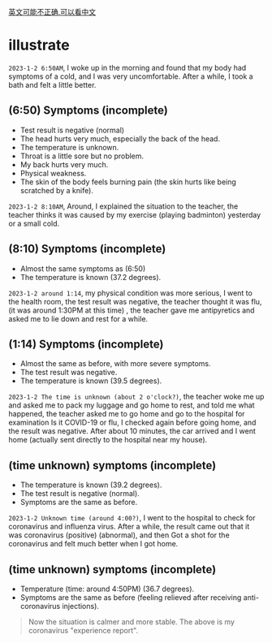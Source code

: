 [英文可能不正确,可以看中文](./README_CN.md)
# illustrate
```2023-1-2 6:50AM```, I woke up in the morning and found that my body had symptoms of a cold, and I was very uncomfortable. After a while, I took a bath and felt a little better.
## (6:50) Symptoms (incomplete)
- Test result is negative (normal)
- The head hurts very much, especially the back of the head.
- The temperature is unknown.
- Throat is a little sore but no problem.
- My back hurts very much.
- Physical weakness.
- The skin of the body feels burning pain (the skin hurts like being scratched by a knife).

```2023-1-2 8:10AM```, Around, I explained the situation to the teacher, the teacher thinks it was caused by my exercise (playing badminton) yesterday or a small cold.
## (8:10) Symptoms (incomplete)
- Almost the same symptoms as (6:50)
- The temperature is known (37.2 degrees).

```2023-1-2 around 1:14```, my physical condition was more serious, I went to the health room, the test result was negative, the teacher thought it was flu, (it was around 1:30PM at this time) , the teacher gave me antipyretics and asked me to lie down and rest for a while.
## (1:14) Symptoms (incomplete)
- Almost the same as before, with more severe symptoms.
- The test result was negative.
- The temperature is known (39.5 degrees).

```2023-1-2 The time is unknown (about 2 o'clock?)```, the teacher woke me up and asked me to pack my luggage and go home to rest, and told me what happened, the teacher asked me to go home and go to the hospital for examination Is it COVID-19 or flu, I checked again before going home, and the result was negative. After about 10 minutes, the car arrived and I went home (actually sent directly to the hospital near my house).
## (time unknown) symptoms (incomplete)
- The temperature is known (39.2 degrees).
- The test result is negative (normal).
- Symptoms are the same as before.

```2023-1-2 Unknown time (around 4:00?)```, I went to the hospital to check for coronavirus and influenza virus. After a while, the result came out that it was coronavirus (positive) (abnormal), and then Got a shot for the coronavirus and felt much better when I got home.
## (time unknown) symptoms (incomplete)
- Temperature (time: around 4:50PM) (36.7 degrees).
- Symptoms are the same as before (feeling relieved after receiving anti-coronavirus injections).

> Now the situation is calmer and more stable.
> The above is my coronavirus "experience report".
